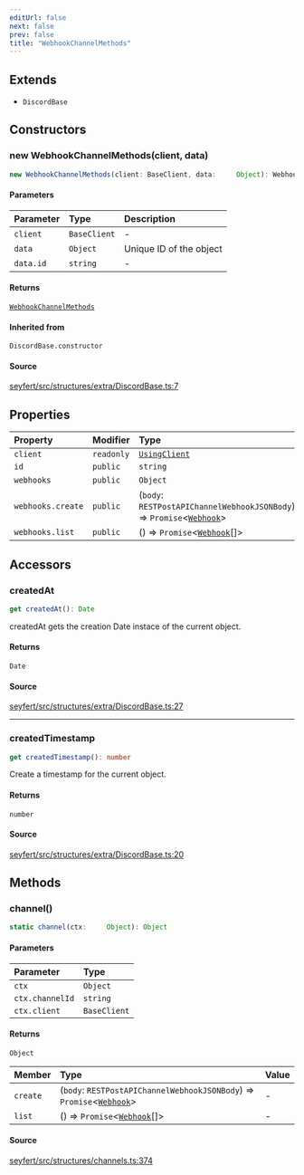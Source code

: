 ```yaml
---
editUrl: false
next: false
prev: false
title: "WebhookChannelMethods"
---
```


## Extends

- `DiscordBase`

## Constructors

### new WebhookChannelMethods(client, data)

```ts
new WebhookChannelMethods(client: BaseClient, data:     Object): WebhookChannelMethods
```

#### Parameters

| Parameter | Type | Description |
| :------ | :------ | :------ |
| `client` | `BaseClient` | - |
| `data` | `Object` | Unique ID of the object |
| `data.id` | `string` | - |

#### Returns

[`WebhookChannelMethods`](/api/classes/webhookchannelmethods/)

#### Inherited from

`DiscordBase.constructor`

#### Source

[seyfert/src/structures/extra/DiscordBase.ts:7](https://github.com/potoland/potocuit/blob/fe122a1/src/structures/extra/DiscordBase.ts#L7)

## Properties

| Property | Modifier | Type | Inherited from |
| :------ | :------ | :------ | :------ |
| `client` | `readonly` | [`UsingClient`](/api/interfaces/usingclient/) | `DiscordBase.client` |
| `id` | `public` | `string` | `DiscordBase.id` |
| `webhooks` | `public` | `Object` | - |
| `webhooks.create` | `public` | (`body`: `RESTPostAPIChannelWebhookJSONBody`) => `Promise`\<[`Webhook`](/api/classes/webhook/)\> | - |
| `webhooks.list` | `public` | () => `Promise`\<[`Webhook`](/api/classes/webhook/)[]\> | - |

## Accessors

### createdAt

```ts
get createdAt(): Date
```

createdAt gets the creation Date instace of the current object.

#### Returns

`Date`

#### Source

[seyfert/src/structures/extra/DiscordBase.ts:27](https://github.com/potoland/potocuit/blob/fe122a1/src/structures/extra/DiscordBase.ts#L27)

***

### createdTimestamp

```ts
get createdTimestamp(): number
```

Create a timestamp for the current object.

#### Returns

`number`

#### Source

[seyfert/src/structures/extra/DiscordBase.ts:20](https://github.com/potoland/potocuit/blob/fe122a1/src/structures/extra/DiscordBase.ts#L20)

## Methods

### channel()

```ts
static channel(ctx:     Object): Object
```

#### Parameters

| Parameter | Type |
| :------ | :------ |
| `ctx` | `Object` |
| `ctx.channelId` | `string` |
| `ctx.client` | `BaseClient` |

#### Returns

`Object`

| Member | Type | Value |
| :------ | :------ | :------ |
| `create` | (`body`: `RESTPostAPIChannelWebhookJSONBody`) => `Promise`\<[`Webhook`](/api/classes/webhook/)\> | - |
| `list` | () => `Promise`\<[`Webhook`](/api/classes/webhook/)[]\> | - |

#### Source

[seyfert/src/structures/channels.ts:374](https://github.com/potoland/potocuit/blob/fe122a1/src/structures/channels.ts#L374)

